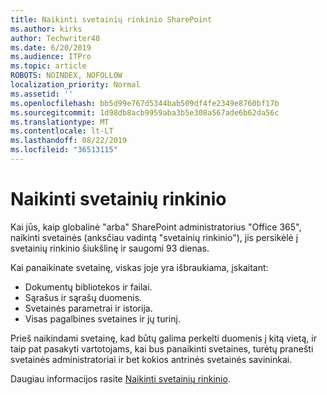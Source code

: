 ```yaml
---
title: Naikinti svetainių rinkinio SharePoint
ms.author: kirks
author: Techwriter40
ms.date: 6/20/2019
ms.audience: ITPro
ms.topic: article
ROBOTS: NOINDEX, NOFOLLOW
localization_priority: Normal
ms.assetid: ''
ms.openlocfilehash: bb5d99e767d5344bab509df4fe2349e8760bf17b
ms.sourcegitcommit: 1d98db8acb9959aba3b5e308a567ade6b62da56c
ms.translationtype: MT
ms.contentlocale: lt-LT
ms.lasthandoff: 08/22/2019
ms.locfileid: "36513115"
---
```

# <a name="delete-a-site-collection"></a>Naikinti svetainių rinkinio

Kai jūs, kaip globalinė "arba" SharePoint administratorius "Office 365", naikinti svetainės (anksčiau vadintą "svetainių rinkinio"), jis persikėlė į svetainių rinkinio šiukšlinę ir saugomi 93 dienas. 

Kai panaikinate svetainę, viskas joje yra išbraukiama, įskaitant:

- Dokumentų bibliotekos ir failai.
- Sąrašus ir sąrašų duomenis.
- Svetainės parametrai ir istorija.
- Visas pagalbines svetaines ir jų turinį.

Prieš naikindami svetainę, kad būtų galima perkelti duomenis į kitą vietą, ir taip pat pasakyti vartotojams, kai bus panaikinti svetaines, turėtų pranešti svetainės administratoriai ir bet kokios antrinės svetainės savininkai. 

Daugiau informacijos rasite [Naikinti svetainių rinkinio](https://docs.microsoft.com/sharepoint/delete-site-collection). 